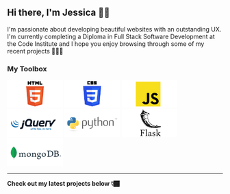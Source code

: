 ## Hi there, I'm Jessica 👋🏾

I'm passionate about developing beautiful websites with an outstanding UX. I'm currently completing a Diploma in Full Stack Software Development at the Code Institute and I hope you enjoy browsing through some of my recent projects 👩🏾‍💻 

### My Toolbox

<img src="images/html5.png" alt="HTML5 Logo" width="130"> <img src="images/css3.png" alt="CSS3 Logo" width="130"> <img src="images/javascript.png" alt="JavaScript Logo" width="130"> <img src="images/jquery.png" alt="jQuery Logo" width="130"> <img src="images/python.png" alt="Python Logo" width="130"> <img src="images/flask.png" alt="Flask Logo" width="130"> <img src="images/mongodb.png" alt="MongoDB Logo" width="130">

____

**Check out my latest projects below 👇🏾**
